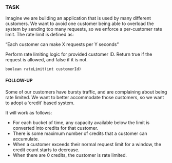 ### TASK

Imagine we are building an application that is used by many different customers.
We want to avoid one customer being able to overload the system by sending too many requests, so we enforce a per-customer rate limit.
The rate limit is defined as:

“Each customer can make X requests per Y seconds”

Perform rate limiting logic for provided customer ID. Return true if the request is allowed, and false if it is not.

`boolean rateLimit(int customerId)`


#### FOLLOW-UP

Some of our customers have bursty traffic, and are complaining about being rate limited.
We want to better accommodate those customers, so we want to adopt a ‘credit’ based system.

It will work as follows:
* For each bucket of time, any capacity available below the limit is converted into credits for that customer.
* There is some maximum number of credits that a customer can accumulate.
* When a customer exceeds their normal request limit for a window, the credit count starts to decrease.
* When there are 0 credits, the customer is rate limited.
